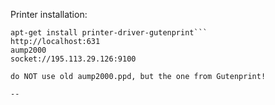 Printer installation:

```apt-get install cups
apt-get install printer-driver-gutenprint```
http://localhost:631
aump2000
socket://195.113.29.126:9100

do NOT use old aump2000.ppd, but the one from Gutenprint!

--


